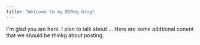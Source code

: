 ```yaml
---
title: "Welcome to my R2Reg blog"
---
```


I'm glad you are here. I plan to talk about ...
Here are some addtional conent that we should be thinkg about posting.

